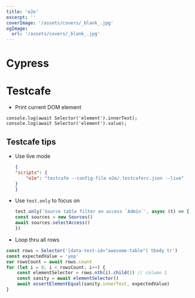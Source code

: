 ```yaml
---
title: 'e2e'
excerpt: ''
coverImage: '/assets/covers/_blank_.jpg'
ogImage:
  url: '/assets/covers/_blank_.jpg'
---
```








# Cypress




# Testcafe


- Print current DOM element
```
console.log(await Selector('element').innerText);
console.log(await Selector('element').value);
```


## Testcafe tips
- Use live mode
    ```json
    {
    "scripts": {
        "e2e": "testcafe --config-file e2e/.testcaferc.json --live"
    }
    }
    ```
- Use `test.only` to focus on 
    ```js
    test.only('Source table filter on access `Admin`', async (t) => {
    const sources = new Sources()
    await sources.selectAccess()
    })
    ```

- Loop thru all rows
```js
const rows = Selector('[data-test-id="awesome-table"] tbody tr')
const expectedValue = 'yep'
var rowsCount = await rows.count
for (let i = 0; i < rowsCount; i++) {
    const elementSelector = rows.nth(i).child(1) // column 1
    const sanity = await elementSelector() 
    await assertElementEqual(sanity.innerText, expectedValue)
}
```